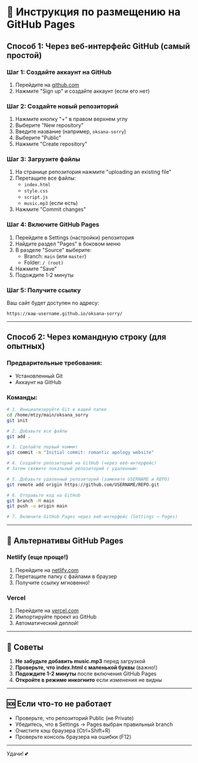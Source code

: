 # 🚀 Инструкция по размещению на GitHub Pages

## Способ 1: Через веб-интерфейс GitHub (самый простой)

### Шаг 1: Создайте аккаунт на GitHub
1. Перейдите на [github.com](https://github.com)
2. Нажмите "Sign up" и создайте аккаунт (если его нет)

### Шаг 2: Создайте новый репозиторий
1. Нажмите кнопку "+" в правом верхнем углу
2. Выберите "New repository"
3. Введите название (например, `oksana-sorry`)
4. Выберите "Public"
5. Нажмите "Create repository"

### Шаг 3: Загрузите файлы
1. На странице репозитория нажмите "uploading an existing file"
2. Перетащите все файлы:
   - `index.html`
   - `style.css`
   - `script.js`
   - `music.mp3` (если есть)
3. Нажмите "Commit changes"

### Шаг 4: Включите GitHub Pages
1. Перейдите в Settings (настройки) репозитория
2. Найдите раздел "Pages" в боковом меню
3. В разделе "Source" выберите:
   - Branch: `main` (или `master`)
   - Folder: `/ (root)`
4. Нажмите "Save"
5. Подождите 1-2 минуты

### Шаг 5: Получите ссылку
Ваш сайт будет доступен по адресу:
```
https://ваш-username.github.io/oksana-sorry/
```

---

## Способ 2: Через командную строку (для опытных)

### Предварительные требования:
- Установленный Git
- Аккаунт на GitHub

### Команды:

```bash
# 1. Инициализируйте Git в вашей папке
cd /home/mtzy/main/oksana_sorry
git init

# 2. Добавьте все файлы
git add .

# 3. Сделайте первый коммит
git commit -m "Initial commit: romantic apology website"

# 4. Создайте репозиторий на GitHub (через веб-интерфейс)
# Затем свяжите локальный репозиторий с удаленным:

# 5. Добавьте удаленный репозиторий (замените USERNAME и REPO)
git remote add origin https://github.com/USERNAME/REPO.git

# 6. Отправьте код на GitHub
git branch -M main
git push -u origin main

# 7. Включите GitHub Pages через веб-интерфейс (Settings → Pages)
```

---

## 🎯 Альтернативы GitHub Pages

### Netlify (еще проще!)
1. Перейдите на [netlify.com](https://netlify.com)
2. Перетащите папку с файлами в браузер
3. Получите ссылку мгновенно!

### Vercel
1. Перейдите на [vercel.com](https://vercel.com)
2. Импортируйте проект из GitHub
3. Автоматический деплой!

---

## 📝 Советы

1. **Не забудьте добавить music.mp3** перед загрузкой
2. **Проверьте, что index.html с маленькой буквы** (важно!)
3. **Подождите 1-2 минуты** после включения GitHub Pages
4. **Откройте в режиме инкогнито** если изменения не видны

---

## 🆘 Если что-то не работает

- Проверьте, что репозиторий Public (не Private)
- Убедитесь, что в Settings → Pages выбран правильный branch
- Очистите кэш браузера (Ctrl+Shift+R)
- Проверьте консоль браузера на ошибки (F12)

---

Удачи! 💕

